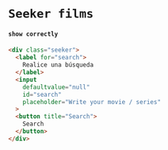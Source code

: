 # `Seeker films`

#### `show correctly`

```html
<div class="seeker">
  <label for="search">
    Realice una búsqueda
  </label>
  <input
    defaultvalue="null"
    id="search"
    placeholder="Write your movie / series"
  >
  <button title="Search">
    Search
  </button>
</div>

```

